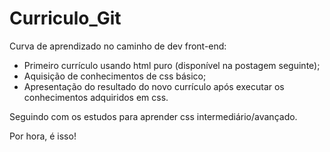 # Curriculo_Git

Curva de aprendizado no caminho de dev front-end:
- Primeiro currículo usando html puro (disponível na postagem seguinte);
- Aquisição de conhecimentos de css básico;
- Apresentação do resultado do novo currículo após executar os conhecimentos adquiridos em css.

Seguindo com os estudos para aprender css intermediário/avançado.

Por hora, é isso!
